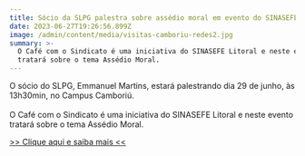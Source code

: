 ```yaml
---
title: Sócio da SLPG palestra sobre assédio moral em evento do SINASEFE Litoral
date: 2023-06-27T19:26:56.899Z
image: /admin/content/media/visitas-camboriu-redes2.jpg
summary: >-
  O Café com o Sindicato é uma iniciativa do SINASEFE Litoral e neste evento
  tratará sobre o tema Assédio Moral.
---
```

O sócio do SLPG, Emmanuel Martins, estará palestrando dia 29 de junho, às 13h30min, no Campus Camboriú.\
\
O Café com o Sindicato é uma iniciativa do SINASEFE Litoral e neste evento tratará sobre o tema Assédio Moral.

[\>> Clique aqui e saiba mais <<](https://www.sinasefe-ifc.org/litoral/noticias/29-06-sinasefe-litoral-no-campus-camboriu/)
